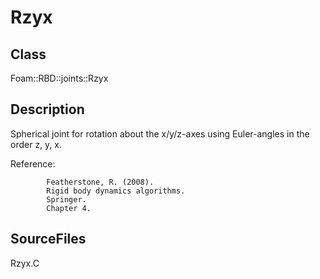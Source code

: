 # Rzyx 
## Class
Foam::RBD::joints::Rzyx

## Description
Spherical joint for rotation about the x/y/z-axes using Euler-angles
in the order z, y, x.

Reference:
```
        Featherstone, R. (2008).
        Rigid body dynamics algorithms.
        Springer.
        Chapter 4.
```

## SourceFiles
Rzyx.C


